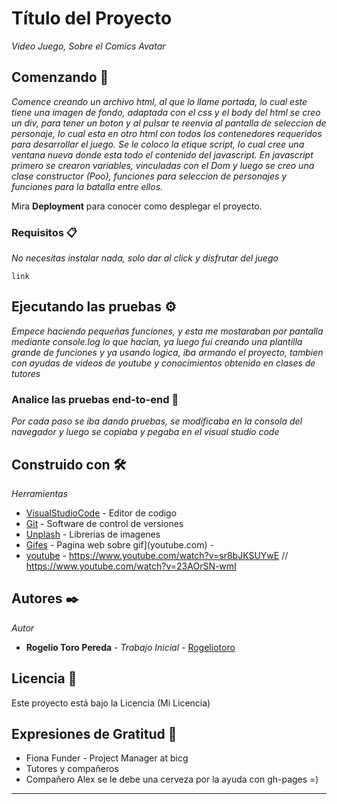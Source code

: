 # Título del Proyecto

_Video Juego, Sobre el Comics Avatar_

## Comenzando 🚀

_Comence creando un archivo html, al que lo llame portada, lo cual este tiene una imagen de fondo, adaptada con el css y el body del html se creo un div, para tener un boton y al pulsar te reenvia al pantalla de seleccion de personaje, lo cual esta en otro html con todos los contenedores requeridos para desarrollar el juego.
Se le coloco la etique script, lo cual cree una ventana nueva donde esta todo el contenido del javascript.
En javascript primero se crearon variables, vinculadas con el Dom y luego se creo una clase constructor (Poo), funciones para seleccion de personajes y funciones para la batalla entre ellos._

Mira **Deployment** para conocer como desplegar el proyecto.


### Requisitos 📋

_No necesitas instalar nada, solo dar al click y disfrutar del juego_

```
link
```

## Ejecutando las pruebas ⚙️

_Empece haciendo pequeñas funciones, y esta me mostaraban por pantalla mediante console.log lo que hacian, ya luego fui creando una plantilla grande de funciones y ya usando logica, iba armando el proyecto, tambien con ayudas de videos de youtube y conocimientos obtenido en clases de tutores_

### Analice las pruebas end-to-end 🔩

_Por cada paso se iba dando pruebas, se modificaba en la consola del navegador y luego se copiaba y pegaba en el visual studio code_


## Construido con 🛠️

_Herramientas_

* [VisualStudioCode](https://code.visualstudio.com/) - Editor de codigo
* [Git](https://git-scm.com/) -  Software de control de versiones
* [Unplash](https://unsplash.com/) - Librerias de imagenes
* [Gifes](https://gifer.com/es/) - Pagina web sobre gif](youtube.com) -  
* [youtube](youtube.com) -  https://www.youtube.com/watch?v=sr8bJKSUYwE // https://www.youtube.com/watch?v=23AOrSN-wmI

## Autores ✒️
_Autor_

* **Rogelio Toro Pereda** - *Trabajo Inicial* - [Rogeliotoro](https://github.com/Rogeliotoro)

## Licencia 📄

Este proyecto está bajo la Licencia (Mi Licencia) 

## Expresiones de Gratitud 🎁

* Fiona Funder -  Project Manager at bicg
* Tutores y compañeros
* Compañero Alex se le debe una cerveza por la ayuda con gh-pages =)
---

